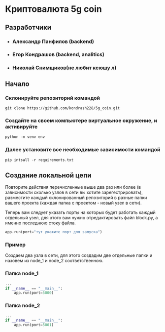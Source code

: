 # Криптовалюта 5g coin

## Разработчики
- ### Александр Панфилов (backend)
- ### Егор Кондрашов (backend, analitics)
- ### Николай Снимщиков(не любит ксюшу л)

## Начало
### Склонируйте репозиторий командой
```
git clone https://github.com/kondrash228/5g_coin.git
```
### Создайте на своем компьютере виртуальное окружение, и активируйте
```python
python -m venv env
```
### Далее установите все необходимые зависимости командой
```python
pip intsall -r requirements.txt
```

## Создание локальной цепи
Повторите действия перечисленные выше два раз или более (в зависимости сколько узлов в сети вы хотите зарегестрировать), разместите каждый склонированный репозиторий в разные папки вашего проекта (каждая папка с проектом - новый узел в сети). 

Теперь вам следует указать порты на которых будет работать каждый отдельный узел, для этого вам нужно отредактировать файл block.py, а именно последнюю стоку файла.
```python
app.run(port="тут укажите порт для запуска")
```

### Пример
Создаем два узла в сети, для этого создадим две отдельные папки и назовем из node_1 и node_2 соответственною.

### Папка node_1
```python
...
if __name__ == "__main__":
    app.run(port=5000)
```

### Папка node_2
```python
...
if __name__ == "__main__":
    app.run(port=5001)
```
